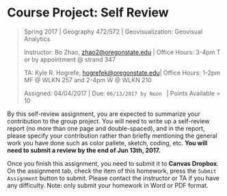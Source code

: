 # Course Project: Self Review

> Spring 2017 | Geography 472/572 | Geovisualization: Geovisual Analytics
>
> Instructor: Bo Zhao, zhao2@oregonstate.edu | Office Hours: 3-4pm T or by appointment @ strand 347
>
> TA: Kyle R. Hogrefe, hogrefek@oregonstate.edu| Office Hours: 1-2pm MF @ WLKN 257 and 2-4pm W @ WLKN 210
>
> Assigned: 04/04/2017 | Due: `06/13/2017 by Noon ` | Points Available = 10

By this self-review assignment, you are expected to summarize your contribution to the group project. You will need to write up a self-review report (no more than one page and double-spaced), and in the report, please specify your contribution rather than briefly mentioning the general work you have done such as color pallete, sketch, coding, etc. **You will need to submit a review by the end of Jun 13th, 2017.**


Once you finish this assignment, you need to submit it to **Canvas Dropbox**. On the assignment tab,  check the item of this homework, press the `Submit Assignment` button to submit. Please contact the instructor or TA if you have any difficulty. Note: only submit your homework in Word or PDF format.
